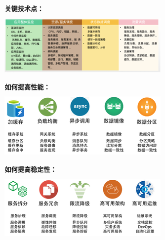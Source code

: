## 关键技术点：
![Img](attachments/01.分布式设计总纲/59126d4f653131ecf9769424078bd8c2_MD5.png)

## 如何提高性能：
![Img](attachments/01.分布式设计总纲/279648bcbed0416120174cca19a27f99_MD5.png)

## 如何提高稳定性：
![Img](attachments/01.分布式设计总纲/113e73caaf88b2090de90ecca9fe1d27_MD5.png)